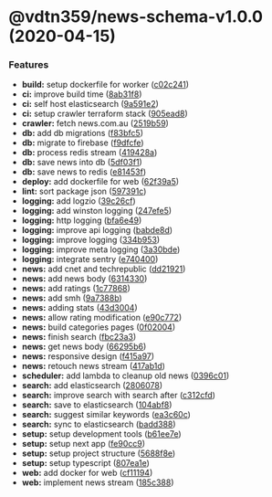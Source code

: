 # @vdtn359/news-schema-v1.0.0 (2020-04-15)


### Features

* **build:** setup dockerfile for worker ([c02c241](https://github.com/vdtn359/vdtn359-news/commit/c02c2419bd95a5de3570b3207f026ca17e590c59))
* **ci:** improve build time ([8ab31f8](https://github.com/vdtn359/vdtn359-news/commit/8ab31f80a5b45f8c527b2f97e79e0f7d00171335))
* **ci:** self host elasticsearch ([9a591e2](https://github.com/vdtn359/vdtn359-news/commit/9a591e2ef6c0a5207466c33e3da53da7ad6c35ea))
* **ci:** setup crawler terraform stack ([905ead8](https://github.com/vdtn359/vdtn359-news/commit/905ead82d43663b8c0c44d22f2486f9e0c4c2551))
* **crawler:** fetch news.com.au ([2519b59](https://github.com/vdtn359/vdtn359-news/commit/2519b59dbeae58044bf9ecbca49ac0c9458cbac8))
* **db:** add db migrations ([f83bfc5](https://github.com/vdtn359/vdtn359-news/commit/f83bfc5fc3ab943eaba79471c8cb3ff1ae24b558))
* **db:** migrate to firebase ([f9dfcfe](https://github.com/vdtn359/vdtn359-news/commit/f9dfcfec0718b29dafdcf73f17de1d2ce6c5cf0d))
* **db:** process redis stream ([419428a](https://github.com/vdtn359/vdtn359-news/commit/419428a1f200418a0592a2ba22b46bdff9efdd42))
* **db:** save news into db ([5df03f1](https://github.com/vdtn359/vdtn359-news/commit/5df03f1f38ae6a08fe4d7977b37a5b9906e68f7c))
* **db:** save news to redis ([e81453f](https://github.com/vdtn359/vdtn359-news/commit/e81453f2d33d28a78c2d6b7acb4f1e62db468f68))
* **deploy:** add dockerfile for web ([62f39a5](https://github.com/vdtn359/vdtn359-news/commit/62f39a5eae03012eadc1dfce56db3244c3b6213a))
* **lint:** sort package json ([597391c](https://github.com/vdtn359/vdtn359-news/commit/597391cc5439f7ddf012bae9d94962f92a6de1d6))
* **logging:** add logzio ([39c26cf](https://github.com/vdtn359/vdtn359-news/commit/39c26cf1a5efecc749ca32f9f442f8392394fad5))
* **logging:** add winston logging ([247efe5](https://github.com/vdtn359/vdtn359-news/commit/247efe54dd7c652b7672f6926254d4d6448c2b8f))
* **logging:** http logging ([bfa6e49](https://github.com/vdtn359/vdtn359-news/commit/bfa6e49b0fb61938577afc4f2fb780fb0bd08d95))
* **logging:** improve api logging ([babde8d](https://github.com/vdtn359/vdtn359-news/commit/babde8dc2586fb5589854449b584bd461db9a4e8))
* **logging:** improve logging ([334b953](https://github.com/vdtn359/vdtn359-news/commit/334b9532deb29bd001e31d4707faaecb5d03fb21))
* **logging:** improve meta logging ([3a30bde](https://github.com/vdtn359/vdtn359-news/commit/3a30bde8755ace304299dda9ff8b650c5e77d05d))
* **logging:** integrate sentry ([e740400](https://github.com/vdtn359/vdtn359-news/commit/e740400077d014ea7ae3fcb71db055edc8990278))
* **news:** add cnet and techrepublic ([dd21921](https://github.com/vdtn359/vdtn359-news/commit/dd219210adff54215fafc389745f7d550e3c652c))
* **news:** add news body ([6314330](https://github.com/vdtn359/vdtn359-news/commit/6314330e58e3125ff0c1e2a1bcc5f0ca21f12e0d))
* **news:** add ratings ([1c77868](https://github.com/vdtn359/vdtn359-news/commit/1c7786816a63191177d312c80d07775f362a0dfa))
* **news:** add smh ([9a7388b](https://github.com/vdtn359/vdtn359-news/commit/9a7388b818b9220868333331d613ac74b676cb27))
* **news:** adding stats ([43d3004](https://github.com/vdtn359/vdtn359-news/commit/43d30047bd783407df532896a4d432b830593934))
* **news:** allow rating modification ([e90c772](https://github.com/vdtn359/vdtn359-news/commit/e90c7726ce3de77768fd7e23ba0c25a5a9233521))
* **news:** build categories pages ([0f02004](https://github.com/vdtn359/vdtn359-news/commit/0f02004890c87f09ef84135d80aeef276c79165b))
* **news:** finish search ([fbc23a3](https://github.com/vdtn359/vdtn359-news/commit/fbc23a3c64f5d803ea99c2abb7cffd6fbaa2a910))
* **news:** get news body ([66295b6](https://github.com/vdtn359/vdtn359-news/commit/66295b6c37a623508bef18d59436c30523ebdb16))
* **news:** responsive design ([f415a97](https://github.com/vdtn359/vdtn359-news/commit/f415a974f620c71afe11824691c48cb59705df96))
* **news:** retouch news stream ([417ab1d](https://github.com/vdtn359/vdtn359-news/commit/417ab1de0df80ce66be2a3f4b9304a400d2a2a66))
* **scheduler:** add lambda to cleanup old news ([0396c01](https://github.com/vdtn359/vdtn359-news/commit/0396c018da0216ad6953d480afb0ff0db6fca6fd))
* **search:** add elasticsearch ([2806078](https://github.com/vdtn359/vdtn359-news/commit/2806078c33536702c8d00890266653466279e1ee))
* **search:** improve search with search after ([c312cfd](https://github.com/vdtn359/vdtn359-news/commit/c312cfddfdc7ace793f07450c0fe33ca498e4ee1))
* **search:** save to elasticsearch ([104abf8](https://github.com/vdtn359/vdtn359-news/commit/104abf8d9caeaf4641de58b26ca70ae14f937bec))
* **search:** suggest similar keywords ([ea3c60c](https://github.com/vdtn359/vdtn359-news/commit/ea3c60c198efa635649aab20992d7fb0f25655da))
* **search:** sync to elasticsearch ([badd388](https://github.com/vdtn359/vdtn359-news/commit/badd388e982f77b8e4807505dd76d0559cb4aaa8))
* **setup:** setup development tools ([b61ee7e](https://github.com/vdtn359/vdtn359-news/commit/b61ee7eff55919c15823d0d669bc70f99217781c))
* **setup:** setup next app ([fe90cc9](https://github.com/vdtn359/vdtn359-news/commit/fe90cc94969198a4aa935c2e24cb1c3455575bfc))
* **setup:** setup project structure ([5688f8e](https://github.com/vdtn359/vdtn359-news/commit/5688f8e92c22872aad104b31689af198e9033945))
* **setup:** setup typescript ([807ea1e](https://github.com/vdtn359/vdtn359-news/commit/807ea1e878e08bd3210cb888c990fa2ef1970d49))
* **web:** add docker for web ([cf11194](https://github.com/vdtn359/vdtn359-news/commit/cf111949b946392a8d924abba329bdb99ba82f77))
* **web:** implement news stream ([185c388](https://github.com/vdtn359/vdtn359-news/commit/185c388ac4dd3f10d94275a9dbe0d4443fab8307))
